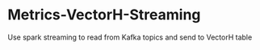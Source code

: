 # Metrics-VectorH-Streaming
Use spark streaming to read from Kafka topics and send to VectorH table
